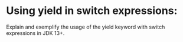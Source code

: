 # Using yield in switch expressions:
Explain and exemplify the usage of the yield keyword with switch expressions in JDK 13+.